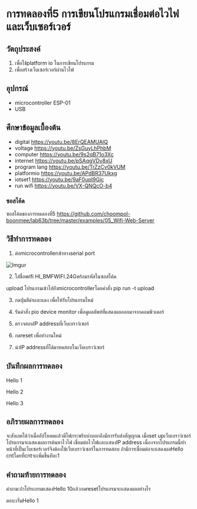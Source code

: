 # การทดลองที่5 การเขียนโปรแกรมเชื่อมต่อไวไฟและเว็บเซอร์เวอร์

## วัตถุประสงค์
1. เพื่อใช้platform io ในการเขียนโปรแกรม
2. เพื่อสร้างเว็บเซอร์เวอร์ผ่านไวไฟ

## อุปกรณ์
* microcontroller ESP-01
* USB

## ศึกษาข้อมูลเบื้องต้น
  * digital https://youtu.be/8ErQEAMUAlQ 
  * voltage https://youtu.be/ZsGuyLhPhbM
  * computer https://youtu.be/9s2qB71o3Xc
  * internet https://youtu.be/pSAqgVDv8xU
  * program lang https://youtu.be/TrZzCv0kVUM
  * platformio https://youtu.be/APdBR37Ukxg
  * iotset1 https://youtu.be/9aF0upI9Gic
  * run wifi https://youtu.be/VX-QNQcO-b4
### ซอสโค้ด
ซอสโค้ดของการทดลองที่5 https://github.com/choompol-boonmee/lab63b/tree/master/examples/05_Wifi-Web-Server

## วิธีทำการทดลอง
1. ต่อmicrocontrollerเข้าทางserial port

![Imgur](https://imgur.com/TVfw2Hb.jpg)


2. ใส่ชื่อwifi HI_BMFWIFI.24Gพร้อมรหัสในซอสโค้ด

upload โปรแกรมเข้าไปยังmicrocontrollerโดยคำสั่ง  pip run -t upload

3. กดปุ่มสีดำเเละแดง เพื่อให้รับโปรแกรมใหม่

4. รันคำสั่ง pio device monitor เพื่อดูผลลัพท์ที่แสดงผลออกมาจากคอมพิวเตอร์

5. ตรวจสอบIP addressที่เว็บเบราว์เซอร์
6. กดreset เพื่อทำงานใหม่
7. นำIP addressที่ได้มาทดสอบในเว็บเบราว์เซอร์


## บันทึกผลการทดลอง

Hello 1

Hello 2

Hello 3

## อภิรายผลการทดลอง

จะสังเกตได้ว่าเมื่ออัปโหลดเเล้วมีไฟกระพริบบ่งบอกถึงมีการรับส่งสัญญาณ เมื่อset upเว็บเบราว์เซอร์ โปรแกรมจะแสดงผลการค้นหาไวไฟ เชื่อมต่อไวไฟเเละเเสดงIP address เนื่องจากโปรแกรมนี้ทำหน้าที่เป็นเว็บเซอร์เวอร์จึงต้องใช้เว็บเบราว์เซอร์ในการทดสอบ ถ้ามีการเชื่อมต่อจะเเสดงผลHello cntโดยที่cntจะเพิ่มขึ้นทีละ1

## คำถามท้ายการทดลอง

คำถาม:ถ้าโปรเเกรมเเสดงHello 10เเล้วกดresetโปรแกรมจะเเสดงผลอย่างไร

ตอบ:เริ่มHello 1


